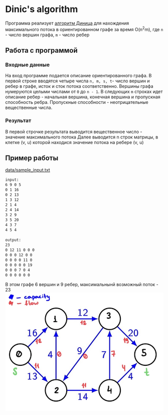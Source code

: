 # Dinic's algorithm
Программа реализует [алгоритм Диница](https://en.wikipedia.org/wiki/Dinic%27s_algorithm) для нахождения максимального потока
в ориентированном графе за время O(n<sup>2</sup>m), где `n` - число вершин графа,
`m` - число ребер

## Работа с программой
### Входные данные
На вход программе подается описание ориентированного графа.
В первой строке вводятся четыре числа `n, m, s, t`- 
число вершин и ребер 
в графе, исток и сток потока соответственно. Вершины графа нумеруются целыми числами 
от `0` до `n - 1`.
В следующих `m` строках идет описание ребер - 
начальная вершина, конечная вершина и
пропускная способность ребра. Пропускные способности -
неотрицательные вещественные числа. 
### Результат
В первой строчке результата выводится вещественное число - значение
максимального потока
Далее выводится n строк матрицы, в клетке (v, u) которой находися
значение потока на ребере (v, u)

## Пример работы 
[data/sample_input.txt](data/sample_input.txt)
```
input:
6 9 0 5
0 1 16
0 2 13
1 3 12
2 1 4
2 4 14
3 2 9
3 5 20
4 3 7
4 5 4

output:
23
0 12 11 0 0 0 
0 0 0 12 0 0 
0 0 0 0 11 0 
0 0 0 0 0 19 
0 0 0 7 0 4 
0 0 0 0 0 0 
```
В этом графе 6 вершин и 9 ребер, максимальнынй возможный поток - 23
![](data/sample_img.jpg)